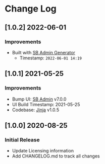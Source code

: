 # Change Log

## [1.0.2] 2022-06-01
### Improvements

- Built with [SB Admin Generator](https://appseed.us/generator/sb-admin/)
  - Timestamp: `2022-06-01 14:19`

## [1.0.1] 2021-05-25
### Improvements

- Bump UI: [SB Admin](https://github.com/StartBootstrap/startbootstrap-sb-admin) v7.0.0
- UI Build Timestamp: 2021-05-25
- Codebase: [Jinja](https://github.com/app-generator/boilerplate-code-jinja) v1.0.5 
    

## [1.0.0] 2020-08-25
### Initial Release

- Update Licensing information
- Add CHANGELOG.md to track all changes
